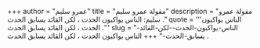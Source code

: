+++
author = "عمرو سليم"
title = "مقولة عمرو سليم"
description = "مقولة عمرو سليم: الناس يواكبون الحدث ، لكن القائد يسابق الحدث ."
quote = '''الناس يواكبون الحدث ، لكن القائد يسابق الحدث .''' 
slug = "الناس-يواكبون-الحدث--لكن-القائد-يسابق-الحدث-"
+++
الناس يواكبون الحدث ، لكن القائد يسابق الحدث .
